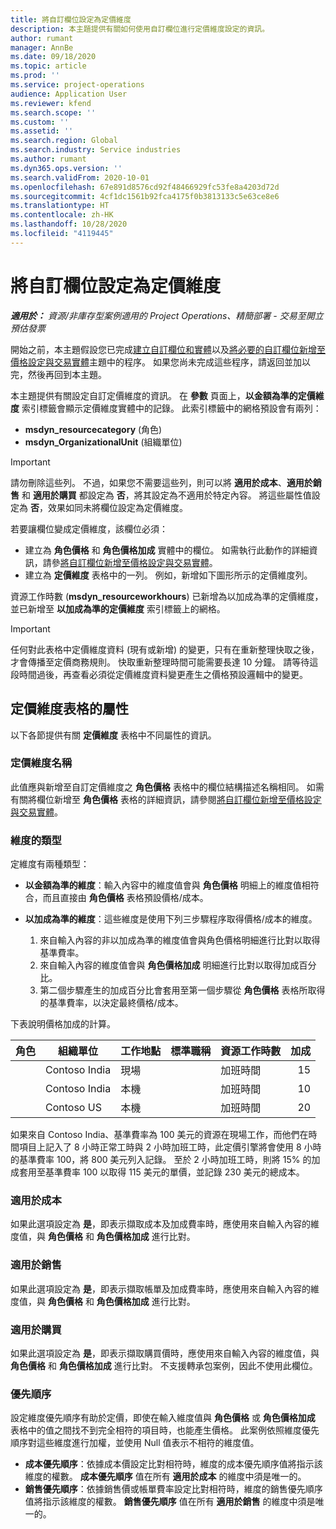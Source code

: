 ```yaml
---
title: 將自訂欄位設定為定價維度
description: 本主題提供有關如何使用自訂欄位進行定價維度設定的資訊。
author: rumant
manager: AnnBe
ms.date: 09/18/2020
ms.topic: article
ms.prod: ''
ms.service: project-operations
audience: Application User
ms.reviewer: kfend
ms.search.scope: ''
ms.custom: ''
ms.assetid: ''
ms.search.region: Global
ms.search.industry: Service industries
ms.author: rumant
ms.dyn365.ops.version: ''
ms.search.validFrom: 2020-10-01
ms.openlocfilehash: 67e891d8576cd92f48466929fc53fe8a4203d72d
ms.sourcegitcommit: 4cf1dc1561b92fca4175f0b3813133c5e63ce8e6
ms.translationtype: HT
ms.contentlocale: zh-HK
ms.lasthandoff: 10/28/2020
ms.locfileid: "4119445"
---
```

# <a name="set-up-custom-fields-as-pricing-dimensions"></a>將自訂欄位設定為定價維度

_**適用於：** 資源/非庫存型案例適用的 Project Operations、精簡部署 - 交易至開立預估發票_

開始之前，本主題假設您已完成[建立自訂欄位和實體](create-custom-fields-entities-pricing-dimensions.md)以及[將必要的自訂欄位新增至價格設定與交易實體](add-custom-fields-price-setup-transactional-entities.md)主題中的程序。 如果您尚未完成這些程序，請返回並加以完，然後再回到本主題。 

本主題提供有關設定自訂定價維度的資訊。 在 **參數** 頁面上，**以金額為準的定價維度** 索引標籤會顯示定價維度實體中的記錄。 此索引標籤中的網格預設會有兩列：

- **msdyn_resourcecategory** (角色)
- **msdyn_OrganizationalUnit** (組織單位)

> [!IMPORTANT]
> 請勿刪除這些列。 不過，如果您不需要這些列，則可以將 **適用於成本**、**適用於銷售** 和 **適用於購買** 都設定為 **否**，將其設定為不適用於特定內容。 將這些屬性值設定為 **否**，效果如同未將欄位設定為定價維度。

若要讓欄位變成定價維度，該欄位必須：

- 建立為 **角色價格** 和 **角色價格加成** 實體中的欄位。 如需執行此動作的詳細資訊，請參[將自訂欄位新增至價格設定與交易實體](add-custom-fields-price-setup-transactional-entities.md)。
- 建立為 **定價維度** 表格中的一列。 例如，新增如下圖形所示的定價維度列。 

資源工作時數 (**msdyn_resourceworkhours**) 已新增為以加成為準的定價維度，並已新增至 **以加成為準的定價維度** 索引標籤上的網格。

> [!IMPORTANT]
> 任何對此表格中定價維度資料 (現有或新增) 的變更，只有在重新整理快取之後，才會傳播至定價商務規則。 快取重新整理時間可能需要長達 10 分鐘。 請等待這段時間過後，再查看必須從定價維度資料變更產生之價格預設邏輯中的變更。


## <a name="attributes-of-the-pricing-dimensions-table"></a>定價維度表格的屬性
以下各節提供有關 **定價維度** 表格中不同屬性的資訊。

### <a name="pricing-dimension-name"></a>定價維度名稱
此值應與新增至自訂定價維度之 **角色價格** 表格中的欄位結構描述名稱相同。 如需有關將欄位新增至 **角色價格** 表格的詳細資訊，請參閱[將自訂欄位新增至價格設定與交易實體](add-custom-fields-price-setup-transactional-entities.md)。

### <a name="type-of-dimension"></a>維度的類型
定維度有兩種類型：
  
  - **以金額為準的維度**：輸入內容中的維度值會與 **角色價格** 明細上的維度值相符合，而且直接由 **角色價格** 表格預設價格/成本。
  - **以加成為準的維度**：這些維度是使用下列三步驟程序取得價格/成本的維度。
 
    1. 來自輸入內容的非以加成為準的維度值會與角色價格明細進行比對以取得基準費率。
    2. 來自輸入內容的維度值會與 **角色價格加成** 明細進行比對以取得加成百分比。
    3. 第二個步驟產生的加成百分比會套用至第一個步驟從 **角色價格** 表格所取得的基準費率，以決定最終價格/成本。
   
   下表說明價格加成的計算。
  
| 角色        | 組織單位    |工作地點      |標準職稱      |資源工作時數      |  加成|
| ------------|-------------|-------------------|--------------------|-------------------------|--------:|
|             | Contoso India|現場            |                    |加班時間                 |15     |
|             | Contoso India|本機             |                    |加班時間                 |10     |
|             | Contoso US   |本機             |                    |加班時間                 |20     |


如果來自 Contoso India、基準費率為 100 美元的資源在現場工作，而他們在時間項目上記入了 8 小時正常工時與 2 小時加班工時，此定價引擎將會使用 8 小時的基準費率 100，將 800 美元列入記錄。 至於 2 小時加班工時，則將 15% 的加成套用至基準費率 100 以取得 115 美元的單價，並記錄 230 美元的總成本。

### <a name="applicable-to-cost"></a>適用於成本 
如果此選項設定為 **是**，即表示擷取成本及加成費率時，應使用來自輸入內容的維度值，與 **角色價格** 和 **角色價格加成** 進行比對。

### <a name="applicable-to-sales"></a>適用於銷售
如果此選項設定為 **是**，即表示擷取帳單及加成費率時，應使用來自輸入內容的維度值，與 **角色價格** 和 **角色價格加成** 進行比對。

### <a name="applicable-to-purchase"></a>適用於購買
如果此選項設定為 **是**，即表示擷取購買價時，應使用來自輸入內容的維度值，與 **角色價格** 和 **角色價格加成** 進行比對。 不支援轉承包案例，因此不使用此欄位。 

### <a name="priority"></a>優先順序
設定維度優先順序有助於定價，即使在輸入維度值與 **角色價格** 或 **角色價格加成** 表格中的值之間找不到完全相符的項目時，也能產生價格。 此案例依照維度優先順序對這些維度進行加權，並使用 Null 值表示不相符的維度值。

- **成本優先順序**：依據成本價設定比對相符時，維度的成本優先順序值將指示該維度的權數。 **成本優先順序** 值在所有 **適用於成本** 的維度中須是唯一的。
- **銷售優先順序**：依據銷售價或帳單費率設定比對相符時，維度的銷售優先順序值將指示該維度的權數。 **銷售優先順序** 值在所有 **適用於銷售** 的維度中須是唯一的。
